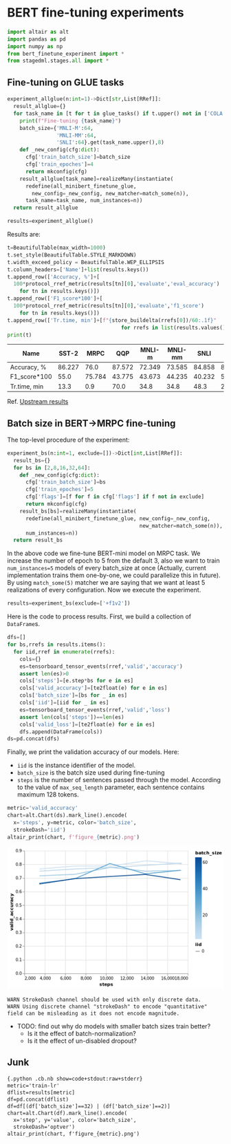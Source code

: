 # BERT fine-tuning experiments

``` python numberLines
import altair as alt
import pandas as pd
import numpy as np
from bert_finetune_experiment import *
from stagedml.stages.all import *
```

## Fine-tuning on GLUE tasks

``` python numberLines
experiment_allglue(n:int=1)->Dict[str,List[RRef]]:
  result_allglue={}
  for task_name in [t for t in glue_tasks() if t.upper() not in ['COLA']]:
    print(f"Fine-tuning {task_name}")
    batch_size={'MNLI-M':64,
                'MNLI-MM':64,
                'SNLI':64}.get(task_name.upper(),8)
    def _new_config(cfg:dict):
      cfg['train_batch_size']=batch_size
      cfg['train_epoches']=4
      return mkconfig(cfg)
    result_allglue[task_name]=realizeMany(instantiate(
      redefine(all_minibert_finetune_glue,
        new_config=_new_config, new_matcher=match_some(n)),
      task_name=task_name, num_instances=n))
  return result_allglue
```

``` python numberLines
results=experiment_allglue()
```

Results are:

``` python numberLines
t=BeautifulTable(max_width=1000)
t.set_style(BeautifulTable.STYLE_MARKDOWN)
t.width_exceed_policy = BeautifulTable.WEP_ELLIPSIS
t.column_headers=['Name']+list(results.keys())
t.append_row(['Accuracy, %']+[
  100*protocol_rref_metric(results[tn][0],'evaluate','eval_accuracy')
    for tn in results.keys()])
t.append_row(['F1_score*100']+[
  100*protocol_rref_metric(results[tn][0],'evaluate','f1_score')
    for tn in results.keys()])
t.append_row(['Tr.time, min']+[f"{store_buildelta(rrefs[0])/60:.1f}"
                                     for rrefs in list(results.values())])
print(t)
```

| Name           | SST-2  | MRPC   | QQP    | MNLI-m | MNLI-mm | SNLI   | QNLI   | RTE    | WNLI   |
| -------------- | ------ | ------ | ------ | ------ | ------- | ------ | ------ | ------ | ------ |
| Accuracy, %    | 86.227 | 76.0   | 87.572 | 72.349 | 73.585  | 84.858 | 84.238 | 63.235 | 40.625 |
| F1\_score\*100 | 55.0   | 75.784 | 43.775 | 43.673 | 44.235  | 40.232 | 53.395 | 38.915 | 33.696 |
| Tr.time, min   | 13.3   | 0.9    | 70.0   | 34.8   | 34.8    | 48.3   | 20.3   | 0.7    | 0.4    |

Ref. [Upstream results](https://github.com/google-research/bert#bert)

## Batch size in BERT-\>MRPC fine-tuning

The top-level procedure of the experiment:

``` python numberLines
experiment_bs(n:int=1, exclude=[])->Dict[int,List[RRef]]:
  result_bs={}
  for bs in [2,8,16,32,64]:
    def _new_config(cfg:dict):
      cfg['train_batch_size']=bs
      cfg['train_epoches']=5
      cfg['flags']=[f for f in cfg['flags'] if f not in exclude]
      return mkconfig(cfg)
    result_bs[bs]=realizeMany(instantiate(
      redefine(all_minibert_finetune_glue, new_config=_new_config,
                                           new_matcher=match_some(n)),
      num_instances=n))
  return result_bs
```

In the above code we fine-tune BERT-mini model on MRPC task. We increase
the number of epoch to 5 from the default 3, also we want to train
`num_instances=5` models of every batch\_size at once (Actually, current
implementation trains them one-by-one, we could parallelize this in
future). By using `match_some(5)` matcher we are saying that we want at
least 5 realizations of every configuration. Now we execute the
experiment.

``` python numberLines
results=experiment_bs(exclude=['+f1v2'])
```

Here is the code to process results. First, we build a collection of
`DataFrame`s.

``` python numberLines
dfs=[]
for bs,rrefs in results.items():
  for iid,rref in enumerate(rrefs):
    cols={}
    es=tensorboard_tensor_events(rref,'valid','accuracy')
    assert len(es)>0
    cols['steps']=[e.step*bs for e in es]
    cols['valid_accuracy']=[te2float(e) for e in es]
    cols['batch_size']=[bs for _ in es]
    cols['iid']=[iid for _ in es]
    es=tensorboard_tensor_events(rref,'valid','loss')
    assert len(cols['steps'])==len(es)
    cols['valid_loss']=[te2float(e) for e in es]
    dfs.append(DataFrame(cols))
ds=pd.concat(dfs)
```

Finally, we print the validation accuracy of our models. Here:

  - `iid` is the instance identifier of the model.
  - `batch_size` is the batch size used during fine-tuning
  - `steps` is the number of sentences passed through the model.
    According to the value of `max_seq_length` parameter, each sentence
    contains maximum 128 tokens.

<!-- end list -->

``` python numberLines
metric='valid_accuracy'
chart=alt.Chart(ds).mark_line().encode(
  x='steps', y=metric, color='batch_size',
  strokeDash='iid')
altair_print(chart, f'figure_{metric}.png')
```

![](./figure_valid_accuracy.png)

``` stderr
WARN StrokeDash channel should be used with only discrete data.
WARN Using discrete channel "strokeDash" to encode "quantitative" field can be misleading as it does not encode magnitude.
```

  - TODO: find out why do models with smaller batch sizes train better?
      - Is it the effect of batch-normalization?
      - Is it the effect of un-disabled dropout?

## Junk

    {.python .cb.nb show=code+stdout:raw+stderr}
    metric='train-lr'
    dflist=results[metric]
    df=pd.concat(dflist)
    df=df[(df['batch_size']==32) | (df['batch_size']==2)]
    chart=alt.Chart(df).mark_line().encode(
      x='step', y='value', color='batch_size',
      strokeDash='optver')
    altair_print(chart, f'figure_{metric}.png')
